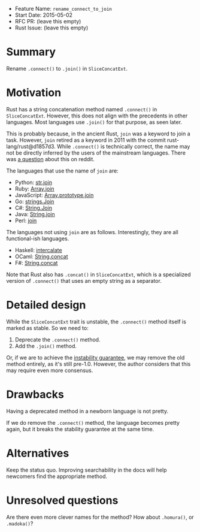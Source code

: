 - Feature Name: `rename_connect_to_join`
- Start Date: 2015-05-02
- RFC PR: (leave this empty)
- Rust Issue: (leave this empty)

# Summary

Rename `.connect()` to `.join()` in `SliceConcatExt`.

# Motivation

Rust has a string concatenation method named `.connect()` in `SliceConcatExt`.
However, this does not align with the precedents in other languages. Most
languages use `.join()` for that purpose, as seen later.

This is probably because, in the ancient Rust, `join` was a keyword to join a
task. However, `join` retired as a keyword in 2011 with the commit
rust-lang/rust@d1857d3. While `.connect()` is technically correct, the name may
not be directly inferred by the users of the mainstream languages. There was [a
question] about this on reddit.

[a question]: http://www.reddit.com/r/rust/comments/336rj3/whats_the_best_way_to_join_strings_with_a_space/

The languages that use the name of `join` are:

- Python: [str.join](https://docs.python.org/3/library/stdtypes.html#str.join)
- Ruby: [Array.join](http://ruby-doc.org/core-2.2.0/Array.html#method-i-join)
- JavaScript: [Array.prototype.join](https://developer.mozilla.org/en-US/docs/Web/JavaScript/Reference/Global_Objects/Array/join)
- Go: [strings.Join](https://golang.org/pkg/strings/#Join)
- C#: [String.Join](https://msdn.microsoft.com/en-us/library/dd783876%28v=vs.110%29.aspx?f=255&MSPPError=-2147217396)
- Java: [String.join](http://docs.oracle.com/javase/8/docs/api/java/lang/String.html#join-java.lang.CharSequence-java.lang.Iterable-)
- Perl: [join](http://perldoc.perl.org/functions/join.html)

The languages not using `join` are as follows. Interestingly, they are
all functional-ish languages.

- Haskell: [intercalate](http://hackage.haskell.org/package/text-1.2.0.4/docs/Data-Text.html#v:intercalate)
- OCaml: [String.concat](http://caml.inria.fr/pub/docs/manual-ocaml/libref/String.html#VALconcat)
- F#: [String.concat](https://msdn.microsoft.com/en-us/library/ee353761.aspx)

Note that Rust also has `.concat()` in `SliceConcatExt`, which is a specialized
version of `.connect()` that uses an empty string as a separator.

# Detailed design

While the `SliceConcatExt` trait is unstable, the `.connect()` method itself is
marked as stable. So we need to:

1. Deprecate the `.connect()` method.
2. Add the `.join()` method.

Or, if we are to achieve the [instability guarantee], we may remove the old
method entirely, as it's still pre-1.0. However, the author considers that this
may require even more consensus.

[instability guarantee]: https://github.com/rust-lang/rust/issues/24928

# Drawbacks

Having a deprecated method in a newborn language is not pretty.

If we do remove the `.connect()` method, the language becomes pretty again, but
it breaks the stability guarantee at the same time.

# Alternatives

Keep the status quo. Improving searchability in the docs will help newcomers
find the appropriate method.

# Unresolved questions

Are there even more clever names for the method? How about `.homura()`, or
`.madoka()`?
